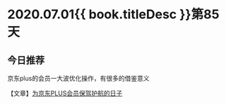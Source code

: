 # 2020.07.01{{ book.titleDesc }}第85天

## 今日推荐

京东plus的会员一大波优化操作，有很多的借鉴意义

【文章】[为京东PLUS会员保驾护航的日子](https://juejin.im/post/5efbdc116fb9a07e8020328f)

